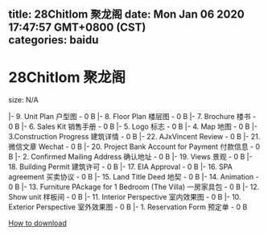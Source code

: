 
title: 28Chitlom 聚龙阁
date: Mon Jan 06 2020 17:47:57 GMT+0800 (CST)    
categories: baidu
---

# 28Chitlom 聚龙阁
size: N/A
 
 
|- 9. Unit Plan 户型图 - 0 B
|- 8. Floor Plan 楼层图 - 0 B
|- 7. Brochure 楼书 - 0 B
|- 6. Sales Kit 销售手册 - 0 B
|- 5. Logo 标志 - 0 B
|- 4. Map 地图 - 0 B
|- 3.Construction Progress 建筑详情 - 0 B
|- 22. AJxVincent Review - 0 B
|- 21. 微信文章 Wechat - 0 B
|- 20. Project Bank Account for Payment 付款信息 - 0 B
|- 2. Confirmed Mailing Address 确认地址 - 0 B
|- 19. Views 景观 - 0 B
|- 18. Building Permit 建筑许可 - 0 B
|- 17. EIA Approval - 0 B
|- 16. SPA agreement 买卖协议 - 0 B
|- 15. Land Title Deed 地契 - 0 B
|- 14. Animation - 0 B
|- 13. Furniture PAckage for 1 Bedroom (The Villa) 一房家具包 - 0 B
|- 12. Show unit 样板间 - 0 B
|- 11. Interior Perspective 室内效果图 - 0 B
|- 10. Exterior Perspective 室外效果图 - 0 B
|- 1. Reservation Form 预定单 - 0 B

[How to download](https://bpcam.bemobtrk.com/go/2ceec3aa-1ca2-46d6-b9ff-aaa5c184517c?jno=3951)